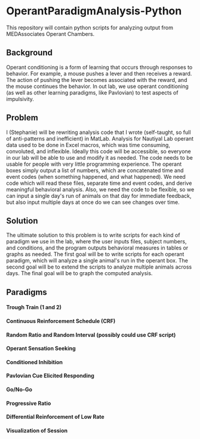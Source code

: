 # OperantParadigmAnalysis-Python
This repository will contain python scripts for analyzing output from MEDAssociates Operant Chambers. 

## Background
Operant conditioning is a form of learning that occurs through responses to behavior. For example, a mouse pushes a lever and then receives a reward. The action of pushing the lever becomes associated with the reward, and the mouse continues the behavior. In out lab, we use operant conditioning (as well as other learning paradigms, like Pavlovian) to test aspects of impulsivity.

## Problem
I (Stephanie) will be rewriting analysis code that I wrote (self-taught, so full of anti-patterns and inefficient) in MatLab. Analysis for Nautiyal Lab operant data used to be done in Excel macros, which was time consuming, convoluted, and inflexible. Ideally this code will be accessible, so everyone in our lab will be able to use and modify it as needed. The code needs to be usable for people with very little programming experience.
The operant boxes simply output a list of numbers, which are concatenated time and event codes (when something happened, and what happened). We need code which will read these files, separate time and event codes, and derive meaningful behavioral analysis. 
Also, we need the code to be flexible, so we can input a single day's run of animals on that day for immediate feedback, but also input multiple days at once do we can see changes over time. 

## Solution
The ultimate solution to this problem is to write scripts for each kind of paradigm we use in the lab, where the user inputs files, subject numbers, and conditions, and the program outputs behavioral measures in tables or graphs as needed.
The first goal will be to write scripts for each operant paradigm, which will analyze a single animal's run in the operant box.
The second goal will be to extend the scripts to analyze multiple animals across days.
The final goal will be to graph the computed analysis.

## Paradigms
#### Trough Train (1 and 2)
#### Continuous Reinforcement Schedule (CRF)
#### Random Ratio and Random Interval (possibly could use CRF script)
#### Operant Sensation Seeking
#### Conditioned Inhibition
#### Pavlovian Cue Elicited Responding
#### Go/No-Go
#### Progressive Ratio
#### Differential Reinforcement of Low Rate 
#### Visualization of Session
